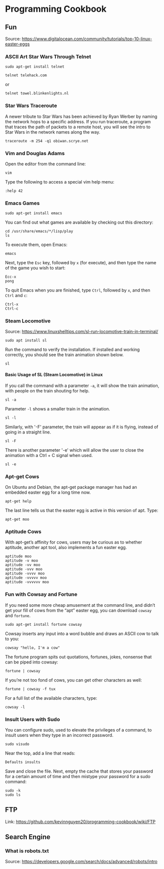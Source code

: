 # Programming Cookbook

## Fun

Source: https://www.digitalocean.com/community/tutorials/top-10-linux-easter-eggs

### ASCII Art Star Wars Through Telnet

```
sudo apt-get install telnet
```

```
telnet telehack.com
```

or

```
telnet towel.blinkenlights.nl
```

### Star Wars Traceroute

A newer tribute to Star Wars has been achieved by Ryan Werber by naming the network hops to a specific address.
If you run traceroute, a program that traces the path of packets to a remote host, you will see the intro to Star Wars in the network names along the way.

```
traceroute -m 254 -q1 obiwan.scrye.net
```

### Vim and Douglas Adams

Open the editor from the command line:

```
vim
```

Type the following to access a special vim help menu:

```
:help 42
```

### Emacs Games

```
sudo apt-get install emacs
```

You can find out what games are available by checking out this directory:

```
cd /usr/share/emacs/*/lisp/play
ls
```

To execute them, open Emacs:

```
emacs
```

Next, type the `Esc` key, followed by `x` (for execute), and then type the name of the game you wish to start:

```
Ecc-x
pong
```

To quit Emacs when you are finished, type `Ctrl`, followed by `x`, and then `Ctrl` and `c`:

```
Ctrl-x
Ctrl-c
```

### Steam Locomotive

Source: https://www.linuxshelltips.com/sl-run-locomotive-train-in-terminal/

```
sudo apt install sl
```

Run the command to verify the installation. If installed and working correctly, you should see the train animation shown below.

```
sl
```

#### Basic Usage of SL (Steam Locomotive) in Linux

If you call the command with a parameter `-a`, it will show the train animation, with people on the train shouting for help.

```
sl -a
```

Parameter `-l` shows a smaller train in the animation.

```
sl -l
```

Similarly, with '-F' parameter, the train will appear as if it is flying, instead of going in a straight line.

```
sl -F
```

There is another parameter '-e' which will allow the user to close the animation with a Ctrl + C signal when used.

```
sl -e
```

### Apt-get Cows

On Ubuntu and Debian, the apt-get package manager has had an embedded easter egg for a long time now.

```
apt-get help
```

The last line tells us that the easter egg is active in this version of apt. Type:

```
apt-get moo
```

### Aptitude Cows

With apt-get’s affinity for cows, users may be curious as to whether aptitude, another apt tool, also implements a fun easter egg.

```
aptitude moo
aptitude -v moo
aptitude -vv moo
aptitude -vvv moo
aptitude -vvvv moo
aptitude -vvvvv moo
aptitude -vvvvvv moo
```

### Fun with Cowsay and Fortune

If you need some more cheap amusement at the command line, and didn’t get your fill of cows from the “apt” easter egg, you can download `cowsay` and `fortune`.

```
sudo apt-get install fortune cowsay
```

Cowsay inserts any input into a word bubble and draws an ASCII cow to talk to you:

```
cowsay "hello, I'm a cow"
```

The fortune program spits out quotations, fortunes, jokes, nonsense that can be piped into cowsay:

```
fortune | cowsay
```

If you’re not too fond of cows, you can get other characters as well:

```
fortune | cowsay -f tux
```

For a full list of the available characters, type:

```
cowsay -l
```

### Insult Users with Sudo

You can configure sudo, used to elevate the privileges of a command, to insult users when they type in an incorrect password.

```
sudo visudo
```

Near the top, add a line that reads:

```
Defaults insults
```

Save and close the file.
Next, empty the cache that stores your password for a certain amount of time and then mistype your password for a sudo command:

```
sudo -k
sudo ls
```

## FTP

Link: https://github.com/kevinnguyen20/programming-cookbook/wiki/FTP

## Search Engine

### What is robots.txt

Source: https://developers.google.com/search/docs/advanced/robots/intro
